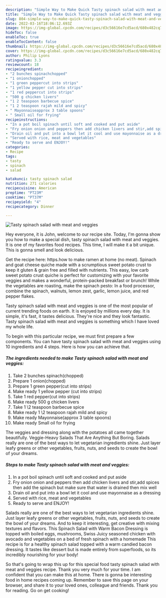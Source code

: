 ```yaml
---
description: "Simple Way to Make Quick Tasty spinach salad with meat and veggies"
title: "Simple Way to Make Quick Tasty spinach salad with meat and veggies"
slug: 804-simple-way-to-make-quick-tasty-spinach-salad-with-meat-and-veggies
date: 2022-03-16T18:06:12.693Z
image: https://img-global.cpcdn.com/recipes/d3c56616e7cd5acd/680x482cq70/tasty-spinach-salad-with-meat-and-veggies-recipe-main-photo.jpg
hideToc: false
enableToc: true
enableTocContent: false
thumbnail: https://img-global.cpcdn.com/recipes/d3c56616e7cd5acd/680x482cq70/tasty-spinach-salad-with-meat-and-veggies-recipe-main-photo.jpg
cover: https://img-global.cpcdn.com/recipes/d3c56616e7cd5acd/680x482cq70/tasty-spinach-salad-with-meat-and-veggies-recipe-main-photo.jpg
author: Philip Lyons
ratingvalue: 3.3
reviewcount: 18
recipeingredient:
- "2 bunches spinachchopped"
- "1 onionchopped"
- "1 green peppercut into strips"
- "1 yellow pepper cut into strips"
- "1 red peppercut into strips"
- "500 g chicken livers"
- "1 2 teaspoon barbecue spice"
- "1 2 teaspoon rajah mild and spicy"
- " Mayonnaiseapprox 3 table spoons"
- " Small oil for frying"
recipeinstructions:
- "In a pot boil spinach until soft and cooked and put aside"
- "Fry onion onion and peppers then add chicken livers and stir,add spices then add the spinach but make sure that water is drained then mix well"
- "Drain oil and put into a bowl let it cool and use mayonnaise as a dressing"
- "Served with rice, meat and vegetables"
- "Ready to serve and ENJOY!"
categories:
- Recipe
tags:
- tasty
- spinach
- salad

katakunci: tasty spinach salad 
nutrition: 271 calories
recipecuisine: American
preptime: "PT23M"
cooktime: "PT37M"
recipeyield: "4"
recipecategory: Dinner

---
```



![Tasty spinach salad with meat and veggies](https://img-global.cpcdn.com/recipes/d3c56616e7cd5acd/680x482cq70/tasty-spinach-salad-with-meat-and-veggies-recipe-main-photo.jpg)

Hey everyone, it is John, welcome to our recipe site. Today, I'm gonna show you how to make a special dish, tasty spinach salad with meat and veggies. It is one of my favorites food recipes. This time, I will make it a bit unique. This is gonna smell and look delicious.

Get the recipe here: https.how to make ramen at home (no meat). Spinach and goat cheese quiche made with a scrumptious sweet potato crust to keep it gluten &amp; grain free and filled with nutrients. This easy, low carb sweet potato crust quiche is perfect for customizing with your favorite veggies and makes a wonderful, protein-packed breakfast or brunch! While the vegetables are roasting, make the spinach pesto: In a food processor, combine the spinach, walnuts, lemon zest, garlic, lemon juice, and red pepper flakes.

Tasty spinach salad with meat and veggies is one of the most popular of current trending foods on earth. It is enjoyed by millions every day. It is simple, it's fast, it tastes delicious. They're nice and they look fantastic. Tasty spinach salad with meat and veggies is something which I have loved my whole life.


To begin with this particular recipe, we must first prepare a few components. You can have tasty spinach salad with meat and veggies using 10 ingredients and 4 steps. Here is how you can achieve that.

<!--inarticleads1-->

##### The ingredients needed to make Tasty spinach salad with meat and veggies:

1. Take 2 bunches spinach(chopped)
1. Prepare 1 onion(chopped)
1. Prepare 1 green pepper(cut into strips)
1. Make ready 1 yellow pepper (cut into strips)
1. Take 1 red pepper(cut into strips)
1. Make ready 500 g chicken livers
1. Take 1 \2 teaspoon barbecue spice
1. Make ready 1 \2 teaspoon rajah mild and spicy
1. Make ready  Mayonnaise(approx 3 table spoons)
1. Make ready  Small oil for frying


The veggies and dressing along with the potatoes all came together beautifully. Veggie-Heavy Salads That Are Anything But Boring. Salads really are one of the best ways to let vegetarian ingredients shine. Just layer leafy greens or other vegetables, fruits, nuts, and seeds to create the bowl of your dreams. 

<!--inarticleads2-->

##### Steps to make Tasty spinach salad with meat and veggies:

1. In a pot boil spinach until soft and cooked and put aside
1. Fry onion onion and peppers then add chicken livers and stir,add spices then add the spinach but make sure that water is drained then mix well
1. Drain oil and put into a bowl let it cool and use mayonnaise as a dressing
1. Served with rice, meat and vegetables
1. Ready to serve and ENJOY!

Salads really are one of the best ways to let vegetarian ingredients shine. Just layer leafy greens or other vegetables, fruits, nuts, and seeds to create the bowl of your dreams. And to keep it interesting, get creative with mixing textures and flavors. This Spinach Salad with Warm Bacon Dressing is topped with boiled eggs, mushrooms, Swiss Juicy seasoned chicken with avocado and vegetables on a bed of fresh spinach with a homemade This recipe is for a healthy spinach salad topped with a warm candied bacon dressing. It tastes like dessert but is made entirely from superfoods, so its incredibly nourishing for your body! 

So that's going to wrap this up for this special food tasty spinach salad with meat and veggies recipe. Thank you very much for your time. I am confident that you can make this at home. There is gonna be interesting food in home recipes coming up. Remember to save this page on your browser, and share it to your loved ones, colleague and friends. Thank you for reading. Go on get cooking!
